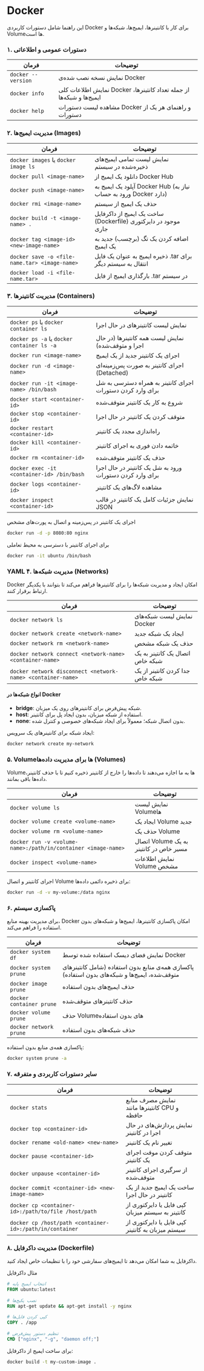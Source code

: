 # Docker

این راهنما شامل دستورات کاربردی Docker برای کار با کانتینرها، ایمیج‌ها، شبکه‌ها و Volumeها است.

### ۱. دستورات عمومی و اطلاعاتی
| فرمان | توضیحات |
|-------|---------|
| `docker --version` | نمایش نسخه نصب شده‌ی Docker |
| `docker info` | نمایش اطلاعات کلی Docker از جمله تعداد کانتینرها، ایمیج‌ها و شبکه‌ها |
| `docker help` | مشاهده لیست دستورات Docker و راهنمای هر یک از دستورات |

### ۲. مدیریت ایمیج‌ها (Images)
| فرمان | توضیحات |
|-------|---------|
| `docker images` یا `docker image ls` | نمایش لیست تمامی ایمیج‌های ذخیره‌شده در سیستم |
| `docker pull <image-name>` | دانلود یک ایمیج از Docker Hub |
| `docker push <image-name>` | آپلود یک ایمیج به Docker Hub (نیاز به ورود به حساب Docker دارد) |
| `docker rmi <image-name>` | حذف یک ایمیج از سیستم |
| `docker build -t <image-name> .` | ساخت یک ایمیج از داکرفایل (Dockerfile) موجود در دایرکتوری جاری |
| `docker tag <image-id> <new-image-name>` | اضافه کردن یک تگ (برچسب) جدید به یک ایمیج |
| `docker save -o <file-name.tar> <image-name>` | ذخیره ایمیج به عنوان یک فایل .tar برای انتقال به سیستم دیگر |
| `docker load -i <file-name.tar>` | بارگذاری ایمیج از فایل .tar در سیستم |

### ۳. مدیریت کانتینرها (Containers)
| فرمان | توضیحات |
|-------|---------|
| `docker ps` یا `docker container ls` | نمایش لیست کانتینرهای در حال اجرا |
| `docker ps -a` یا `docker container ls -a` | نمایش لیست همه کانتینرها (در حال اجرا و متوقف‌شده) |
| `docker run <image-name>` | اجرای یک کانتینر جدید از یک ایمیج |
| `docker run -d <image-name>` | اجرای کانتینر به صورت پس‌زمینه‌ای (Detached) |
| `docker run -it <image-name> /bin/bash` | اجرای کانتینر به همراه دسترسی به شل برای وارد کردن دستورات |
| `docker start <container-id>` | شروع به کار یک کانتینر متوقف‌شده |
| `docker stop <container-id>` | متوقف کردن یک کانتینر در حال اجرا |
| `docker restart <container-id>` | راه‌اندازی مجدد یک کانتینر |
| `docker kill <container-id>` | خاتمه دادن فوری به اجرای کانتینر |
| `docker rm <container-id>` | حذف یک کانتینر متوقف‌شده |
| `docker exec -it <container-id> /bin/bash` | ورود به شل یک کانتینر در حال اجرا برای وارد کردن دستورات |
| `docker logs <container-id>` | مشاهده لاگ‌های یک کانتینر |
| `docker inspect <container-id>` | نمایش جزئیات کامل یک کانتینر در قالب JSON |

اجرای یک کانتینر در پس‌زمینه و اتصال به پورت‌های مشخص
```bash
docker run -d -p 8080:80 nginx
```

برای اجرای کانتینر با دسترسی به محیط تعاملی
```bash
docker run -it ubuntu /bin/bash
```

### YAML ۴. مدیریت شبکه‌ها (Networks)

Docker امکان ایجاد و مدیریت شبکه‌ها را برای کانتینرها فراهم می‌کند تا بتوانند با یکدیگر ارتباط برقرار کنند.

| فرمان | توضیحات |
|-------|---------|
| `docker network ls` | نمایش لیست شبکه‌های Docker |
| `docker network create <network-name>` | ایجاد یک شبکه جدید |
| `docker network rm <network-name>` | حذف یک شبکه مشخص |
| `docker network connect <network-name> <container-name>` | اتصال یک کانتینر به یک شبکه خاص |
| `docker network disconnect <network-name> <container-name>` | جدا کردن کانتینر از یک شبکه خاص |

#### انواع شبکه‌ها در Docker

- **bridge**: شبکه پیش‌فرض برای کانتینرهای روی یک میزبان.
- **host**: استفاده از شبکه میزبان، بدون ایجاد پل برای کانتینر.
- **none**: بدون اتصال شبکه؛ معمولاً برای ایجاد شبکه‌های خصوصی و کنترل شده.

ایجاد شبکه برای کانتینرهای یک سرویس:

```bash
docker network create my-network
```

### ۵. Volumeها برای مدیریت داده‌ها (Volumes)

Volumeها به ما اجازه می‌دهند تا داده‌ها را خارج از کانتینر ذخیره کنیم تا با حذف کانتینر، داده‌ها باقی بمانند.

| فرمان | توضیحات |
|-------|---------|
| `docker volume ls` | نمایش لیست Volumeها |
| `docker volume create <volume-name>` | ایجاد یک Volume جدید |
| `docker volume rm <volume-name>` | حذف یک Volume |
| `docker run -v <volume-name>:/path/in/container <image-name>` | اتصال Volume به یک مسیر خاص در کانتینر |
| `docker inspect <volume-name>` | نمایش اطلاعات Volume مشخص |

اجرای کانتینر و اتصال Volume برای ذخیره دائمی داده‌ها:

```bash
docker run -d -v my-volume:/data nginx
```

### ۶. پاکسازی سیستم

برای مدیریت بهینه منابع، Docker امکان پاکسازی کانتینرها، ایمیج‌ها و شبکه‌های بدون استفاده را فراهم می‌کند.

| فرمان | توضیحات |
|-------|---------|
| `docker system df` | نمایش فضای دیسک استفاده شده توسط Docker |
| `docker system prune` | پاکسازی همه‌ی منابع بدون استفاده (شامل کانتینرهای متوقف‌شده، ایمیج‌ها و شبکه‌های بدون استفاده) |
| `docker image prune` | حذف ایمیج‌های بدون استفاده |
| `docker container prune` | حذف کانتینرهای متوقف‌شده |
| `docker volume prune` | حذف Volumeهای بدون استفاده |
| `docker network prune` | حذف شبکه‌های بدون استفاده |

پاکسازی همه‌ی منابع بدون استفاده:

```bash
docker system prune -a
```

### ۷. سایر دستورات کاربردی و متفرقه

| فرمان | توضیحات |
|-------|---------|
| `docker stats` | نمایش مصرف منابع کانتینرها مانند CPU و حافظه |
| `docker top <container-id>` | نمایش پردازش‌های در حال اجرا در کانتینر |
| `docker rename <old-name> <new-name>` | تغییر نام یک کانتینر |
| `docker pause <container-id>` | متوقف کردن موقت اجرای یک کانتینر |
| `docker unpause <container-id>` | از سرگیری اجرای کانتینر متوقف‌شده |
| `docker commit <container-id> <new-image-name>` | ساخت یک ایمیج جدید از یک کانتینر در حال اجرا |
| `docker cp <container-id>:/path/to/file /host/path` | کپی فایل یا دایرکتوری از کانتینر به سیستم میزبان |
| `docker cp /host/path <container-id>:/path/in/container` | کپی فایل یا دایرکتوری از سیستم میزبان به کانتینر |

### ۸. مدیریت داکرفایل (Dockerfile)

داکرفایل به شما امکان می‌دهد تا ایمیج‌های سفارشی خود را با تنظیمات خاص ایجاد کنید.

مثال داکرفایل

```Dockerfile
# انتخاب ایمیج پایه
FROM ubuntu:latest

# نصب پکیج‌ها
RUN apt-get update && apt-get install -y nginx

# کپی کردن فایل‌ها
COPY . /app

# تنظیم دستور پیش‌فرض
CMD ["nginx", "-g", "daemon off;"]
```

برای ساخت ایمیج از داکرفایل:

```bash
docker build -t my-custom-image .
```
